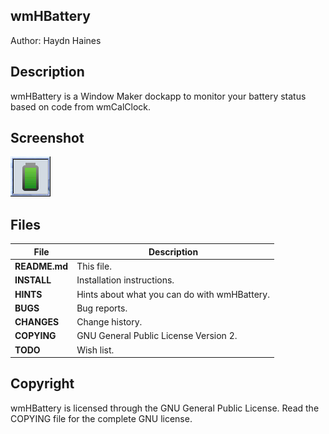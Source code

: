 ## wmHBattery
Author: Haydn Haines
		
  
## Description
wmHBattery is a Window Maker dockapp to monitor your battery status based on code from wmCalClock.


## Screenshot
![Alt text](/wmHBattery.gif?raw=true)


## Files
| File			| Description 					|
| --------------------- | --------------------------------------------- |
| **README.md**		| This file. 					|
| **INSTALL**		| Installation instructions. 			|
| **HINTS** 		| Hints about what you can do with wmHBattery. 	|
| **BUGS**		| Bug reports. 					|
| **CHANGES** 		| Change history. 				|
| **COPYING**		| GNU General Public License Version 2. 	|
| **TODO**		| Wish list. 					|
	

## Copyright
wmHBattery is licensed through the GNU General Public License.
Read the COPYING file for the complete GNU license.
